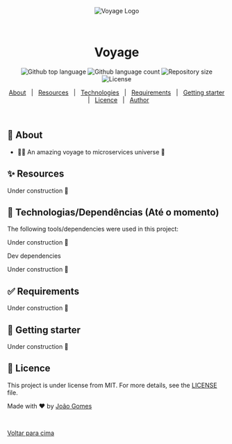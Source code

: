<div align="center" id="top">
  <img src="https://i.imgur.com/O0DRBrK.png" alt="Voyage Logo" />

&#xa0;

  <!-- <a href="https://frontend.netlify.app">Demo</a> -->
</div>

<h1 align="center">Voyage</h1>

<p align="center">
  <img alt="Github top language" src="https://img.shields.io/github/languages/top/JoaoGomes5/voyage?color=7159C1">

  <img alt="Github language count" src="https://img.shields.io/github/languages/count/JoaoGomes5/voyage?color=7159C1">

  <img alt="Repository size" src="https://img.shields.io/github/repo-size/JoaoGomes5/voyage?color=7159C1">

  <img alt="License" src="https://img.shields.io/github/last-commit/JoaoGomes5/voyage?color=7159C1">

  <!-- <img alt="Github issues" src="https://img.shields.io/github/issues/fabramosdev/gobarber-frontend?color=56BEB8" /> -->

  <!-- <img alt="Github forks" src="https://img.shields.io/github/forks/fabramosdev/gobarber-frontend?color=56BEB8" /> -->

  <!-- <img alt="Github stars" src="https://img.shields.io/github/stars/fabramosdev/gobarber-frontend?color=56BEB8" /> -->
</p>

<!-- Status -->

<!-- <h4 align="center">
	🚧  Gobarber frontend 🚀 Under construction...  🚧
</h4>

<hr> -->

<p align="center">
  <a href="#dart-about">About</a> &#xa0; | &#xa0;
  <a href="#sparkles-features">Resources</a> &#xa0; | &#xa0;
  <a href="#rocket-technologies">Technologies</a> &#xa0; | &#xa0;
  <a href="#white_check_mark-requirements">Requirements</a> &#xa0; | &#xa0;
  <a href="#checkered_flag-starting">Getting starter</a> &#xa0; | &#xa0;
  <a href="#memo-license">Licence</a> &#xa0; | &#xa0;
  <a href="https://github.com/JoaoGomes5" target="_blank">Author</a>
</p>

<br>

## :dart: About

- 🧑‍🚀 An amazing voyage to microservices universe 🌌

## :sparkles: Resources

Under construction 🚧

<!-- :heavy_check_mark: ...;\ -->

## :rocket: Technologias/Dependências (Até o momento)

The following tools/dependencies were used in this project:

Under construction 🚧

<!-- - [React](https://pt-br.reactjs.org/)
- [TypeScript](https://www.typescriptlang.org/)
- [@testing-library/jest-dom: ^4.2.4](https://github.com/testing-library/jest-dom)
- [@testing-library/react: ^9.3.2](https://testing-library.com/docs/react-testing-library/intro)
- [@testing-library/user-event: ^7.1.2](https://github.com/testing-library/user-event)
- [@types/jest: ^24.0.0](https://www.npmjs.com/package/@types/jest)
- [@types/node: ^12.0.0](https://www.npmjs.com/package/@types/node)
- [@types/react: ^16.9.0](https://www.npmjs.com/package/@types/react)
- [@types/react-dom: ^16.9.0](https://www.npmjs.com/package/@types/react-dom)
- [@unform/core: ^2.1.3](https://github.com/Rocketseat/unform)
- [@unform/web: ^2.1.3](https://github.com/Rocketseat/unform)
- [polished: ^3.6.5](https://polished.js.org/)
- [react-icons: ^3.11.0](https://react-icons.github.io/react-icons/)
- [react-scripts: 3.4.3](https://github.com/facebook/create-react-app/tree/master/packages/react-scripts)
- [styled-components: ^5.1.1](https://styled-components.com/)
- [uuid: ^8.3.0](#)
- [yup: ^0.29.3](#) -->

Dev dependencies

Under construction 🚧

<!-- - [@types/styled-components: ^5.1.2]()
- [@typescript-eslint/eslint-plugin: ^3.9.1]()
- [@typescript-eslint/parser: ^3.9.1]()
- [eslint: 6.8.0]()
- [eslint-config-airbnb: ^18.2.0]()
- [eslint-config-prettier: ^6.11.0]()
- [eslint-import-resolver-typescript: ^2.2.1]()
- [eslint-plugin-import: ^2.20.1]()
- [eslint-plugin-jsx-a11y: ^6.2.3]()
- [eslint-plugin-prettier: ^3.1.4]()
- [eslint-plugin-react: ^7.19.0]()
- [eslint-plugin-react-hooks: ^2.5.0]()
- [prettier: ^2.0.5]()
- [@types/react-router-dom: ^5.1.5,]()
- [@types/yup: ^0.29.6,]() -->

## :white_check_mark: Requirements

<!-- Antes de tudo :checkered_flag:, tenha configurado em seu ambiente de desenvolvimento o [Git](https://git-scm.com) e o [Node](https://nodejs.org/en/). -->

Under construction 🚧

## :checkered_flag: Getting starter

Under construction 🚧

<!-- ```bash

# Clonar o projeto

$ git clone https://github.com/JoaoGomes5/gobarber-frontend

# Acesse a pasta

$ cd gobarber-frontend

# Instale as dependências

$ yarn

# Rode o projeto

$ yarn start

# O servidor inicializará na URL <http://localhost:3000>

```-->

## :memo: Licence

This project is under license from MIT. For more details, see the [LICENSE](LICENSE.md) file.

Made with :heart: by <a href="https://github.com/JoaoGomes5" target="_blank">João Gomes</a>

&#xa0;

<a href="#top">Voltar para cima</a>
